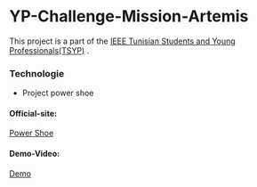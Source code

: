 # YP-Challenge-Mission-Artemis
This project is a part of the [IEEE Tunisian Students and Young Professionals(TSYP)](https://tsyp.ieee.tn/) . 

### Technologie
* Project power shoe

#### Official-site:

[Power Shoe](https://ieeexplore.ieee.org/abstract/document/7343993)

#### Demo-Video:
[Demo](https://youtu.be/PNjc9tUs96Y?t=519)

